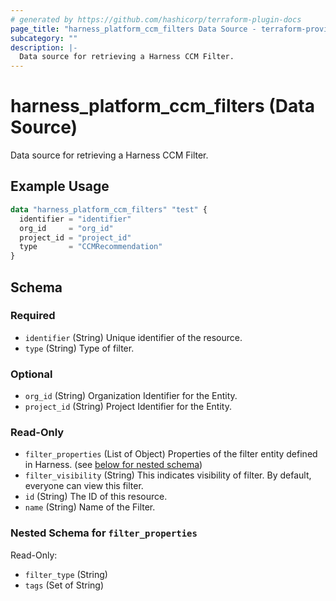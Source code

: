 ```yaml
---
# generated by https://github.com/hashicorp/terraform-plugin-docs
page_title: "harness_platform_ccm_filters Data Source - terraform-provider-harness"
subcategory: ""
description: |-
  Data source for retrieving a Harness CCM Filter.
---
```


# harness_platform_ccm_filters (Data Source)

Data source for retrieving a Harness CCM Filter.

## Example Usage

```terraform
data "harness_platform_ccm_filters" "test" {
  identifier = "identifier"
  org_id     = "org_id"
  project_id = "project_id"
  type       = "CCMRecommendation"
}
```

<!-- schema generated by tfplugindocs -->
## Schema

### Required

- `identifier` (String) Unique identifier of the resource.
- `type` (String) Type of filter.

### Optional

- `org_id` (String) Organization Identifier for the Entity.
- `project_id` (String) Project Identifier for the Entity.

### Read-Only

- `filter_properties` (List of Object) Properties of the filter entity defined in Harness. (see [below for nested schema](#nestedatt--filter_properties))
- `filter_visibility` (String) This indicates visibility of filter. By default, everyone can view this filter.
- `id` (String) The ID of this resource.
- `name` (String) Name of the Filter.

<a id="nestedatt--filter_properties"></a>
### Nested Schema for `filter_properties`

Read-Only:

- `filter_type` (String)
- `tags` (Set of String)
